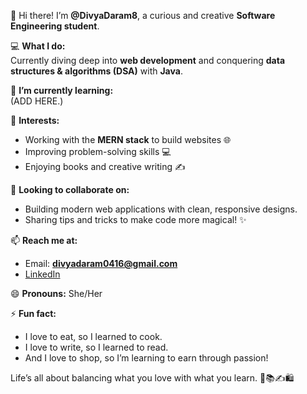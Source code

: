 👋 Hi there! I’m **@DivyaDaram8**, a curious and creative **Software Engineering student**.  

💻 **What I do:**  
Currently diving deep into **web development** and conquering **data structures & algorithms (DSA)** with **Java**.  

🌱 **I’m currently learning:**  
(ADD HERE.)  

👀 **Interests:**  
- Working with the **MERN stack** to build websites 🌐  
- Improving problem-solving skills 💻  
- Enjoying books and creative writing ✍️ 

💞️ **Looking to collaborate on:**  
- Building modern web applications with clean, responsive designs.  
- Sharing tips and tricks to make code more magical! ✨  

📫 **Reach me at:**  
- Email: **divyadaram0416@gmail.com**  
- [LinkedIn](#)  

😄 **Pronouns:** She/Her  

⚡ **Fun fact:**  
- I love to eat, so I learned to cook.  
- I love to write, so I learned to read.  
- And I love to shop, so I’m learning to earn through passion!  

Life’s all about balancing what you love with what you learn. 🥘📚✍️🛍️  

<!---
DivyaDaram8/DivyaDaram8 is a ✨ special ✨ repository because its `README.md` (this file) appears on your GitHub profile.
You can click the Preview link to take a look at your changes.
--->
